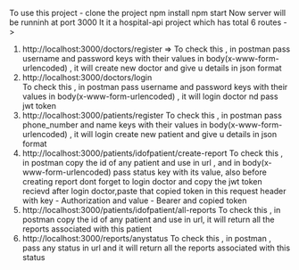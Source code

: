 To use this project -
clone the project 
npm install
npm start
Now server will be runninh at port 3000
It it a hospital-api project which has total 6 routes ->
1) http://localhost:3000/doctors/register  => To check this , in postman pass username and password keys with their values in body(x-www-form-urlencoded) , it will create new doctor and  give u details in json format
2) http://localhost:3000/doctors/login  
   To check this , in postman pass username and password keys with their values in body(x-www-form-urlencoded) , it will login doctor nd pass jwt token
3) http://localhost:3000/patients/register
     To check this , in postman pass phone_number and name keys with their values in body(x-www-form-urlencoded) , it will login create new patient and give u details in json    format
4) http://localhost:3000/patients/idofpatient/create-report
   To check this , in postman copy the id of any patient and use in url , and in body(x-www-form-urlencoded) pass status key with its value, also before creating report dont forget to login doctor and copy the jwt token recievd after login doctor,paste that copied token in this request header with key - Authorization and value - Bearer and copied token
5) http://localhost:3000/patients/idofpatient/all-reports
    To check this , in postman copy the id of any patient and use in url, it will return all the reports associated with this patient 
6) http://localhost:3000/reports/anystatus
    To check this , in postman , pass any status in url and it will return all the reports associated with this status
     

